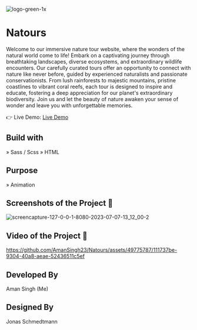 ![logo-green-1x](https://github.com/AmanSingh23/Natours/assets/49775787/c98a4eaf-becd-483e-bd79-d396c892727d)

# Natours

Welcome to our immersive nature tour website, where the wonders of the natural world come to life! Embark on a captivating journey through breathtaking landscapes, diverse ecosystems, and extraordinary wildlife encounters. Our carefully curated tours offer an opportunity to connect with nature like never before, guided by experienced naturalists and passionate conservationists. From lush rainforests to majestic mountains, pristine coastlines to vibrant coral reefs, each tour is designed to inspire and educate, fostering a deep appreciation for our planet's extraordinary biodiversity. Join us and let the beauty of nature awaken your sense of wonder and leave you with unforgettable memories.

👉 Live Demo: <a href="https://amansingh23.github.io/Natours/">Live Demo</a>

## Build with

» Sass / Scss » HTML

## Purpose

» Animation

## Screenshots of the Project 📸

![screencapture-127-0-0-1-8080-2023-07-07-13_12_00-2](https://github.com/AmanSingh23/Natours/assets/49775787/7cb61ab4-65c9-47ed-907e-90c0945ff2cd)

## Video of the Project 📸




https://github.com/AmanSingh23/Natours/assets/49775787/111737be-9304-40a8-aeae-52436511c5ef


## Developed By

Aman Singh (Me)

## Designed By

Jonas Schmedtmann

